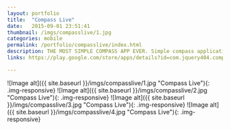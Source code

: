 ```yaml
---
layout: portfolio
title:  "Compass Live"
date:   2015-09-01 23:51:41
thumbnail: /imgs/compasslive/1.jpg
categories: mobile
permalink: /portfolio/compasslive/index.html
description: THE MOST SIMPLE COMPASS APP EVER. Simple compass application with pretty and fully interactive interface. The most important is it reacts like a real compass. Useful tool to follow the direction you specify. Note that this app relies on the mobile device’s magnetometer so accuracy may vary.
links: https://play.google.com/store/apps/details?id=com.jquery404.compasslive

---
```


![Image alt]({{ site.baseurl }}/imgs/compasslive/1.jpg "Compass Live"){: .img-responsive}
![Image alt]({{ site.baseurl }}/imgs/compasslive/2.jpg "Compass Live"){: .img-responsive}
![Image alt]({{ site.baseurl }}/imgs/compasslive/3.jpg "Compass Live"){: .img-responsive}
![Image alt]({{ site.baseurl }}/imgs/compasslive/4.jpg "Compass Live"){: .img-responsive}
